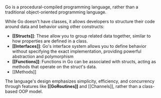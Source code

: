 Go is a procedural-compiled programming language, rather than a traditional object-oriented programming language. 

While Go doesn't have classes, it allows developers to structure their code around data and behavior using other constructs:

 - **[[Structs]]**: These allow you to group related data together, similar to how properties are defined in a class.
 - **[[Interfaces]]**: Go's interface system allows you to define behavior without specifying the exact implementation, providing powerful abstraction and polymorphism
 - **[[Functions]]**: Functions in Go can be associated with structs, acting as methods that operate on the struct's data.
 - [[Methods]]

The language's design emphasizes simplicity, efficiency, and concurrency through features like **[[GoRoutines]]** and [[Channels]], rather than a class-based OOP model.



